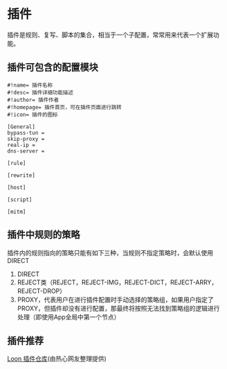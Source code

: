 # 插件
插件是规则、复写、脚本的集合，相当于一个子配置，常常用来代表一个扩展功能。

## 插件可包含的配置模块
```
#!name= 插件名称
#!desc= 插件详细功能描述
#!author= 插件作者
#!homepage= 插件首页，可在插件页面进行跳转
#!icon= 插件的图标

[General]
bypass-tun =
skip-proxy =
real-ip =
dns-server =

[rule]

[rewrite]

[host]

[script]

[mitm]

```

## 插件中规则的策略
插件内的规则指向的策略只能有如下三种，当规则不指定策略时，会默认使用DIRECT
1. DIRECT
2. REJECT类（REJECT，REJECT-IMG，REJECT-DICT，REJECT-ARRY，REJECT-DROP）
3. PROXY，代表用户在进行插件配置时手动选择的策略组，如果用户指定了PROXY，但插件却没有进行配置，那最终将按照无法找到策略组的逻辑进行处理（即使用App全局中第一个节点）

## 插件推荐
[Loon 插件仓库](https://github.com/Peng-YM/Loon-Gallery)(由热心网友整理提供)
